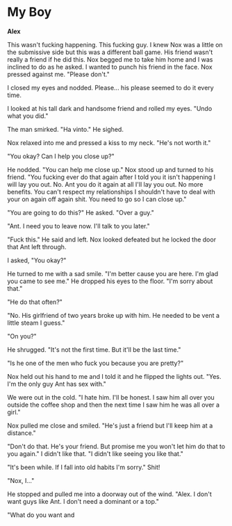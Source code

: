# My Boy

**Alex**

This wasn't fucking happening.  This fucking guy.  I knew Nox was a little on the submissive side but this was a different ball game.  His friend wasn't really a friend if he did this.  Nox begged me to take him home and I was inclined to do as he asked.  I wanted to punch his friend in the face.  Nox pressed against me.  "Please don't."

I closed my eyes and nodded.  Please... his please seemed to do it every time.

I looked at his tall dark and handsome friend and rolled my eyes.  "Undo what you did."

The man smirked.  "Ha vinto."  He sighed.

Nox relaxed into me and pressed a kiss to my neck. "He's not worth it."

"You okay?  Can I help you close up?"

He nodded.  "You can help me close up."  Nox stood up and turned to his friend.  "You fucking ever do that again after I told you it isn't happening I will lay you out.  No.  Ant you do it again at all I'll lay you out.  No more benefits.  You can't respect my relationships I shouldn't have to deal with your on again off again shit.  You need to go so I can close up."

"You are going to do this?" He asked.  "Over a guy."

"Ant.  I need you to leave now.  I'll talk to you later."

"Fuck this."  He said and left.  Nox looked defeated but he locked the door that Ant left through.

I asked, "You okay?"

He turned to me with a sad smile.  "I'm better cause you are here.  I'm glad you came to see me."  He dropped his eyes to the floor.  "I'm sorry about that."

"He do that often?"

"No.  His girlfriend of two years broke up with him.  He needed to be vent a little steam I guess."

"On you?"

He shrugged.  "It's not the first time.  But it'll be the last time."

"Is he one of the men who fuck you because you are pretty?"

Nox held out his hand to me and I told it and he flipped the lights out.  "Yes.  I'm the only guy Ant has sex with."

We were out in the cold.  "I hate him.  I'll be honest.  I saw him all over you outside the coffee shop and then the next time I saw him he was all over a girl."

Nox pulled me close and smiled.  "He's just a friend but I'll keep him at a distance."

"Don't do that.  He's your friend.  But promise me you won't let him do that to you again."   I didn't like that.    "I didn't like seeing you like that."

"It's been while.  If I fall into old habits I'm sorry."  Shit!

"Nox, I..."

He stopped and pulled me into a doorway out of the wind.  "Alex.  I don't want guys like Ant.  I don't need a dominant or a top."

"What do you want and

